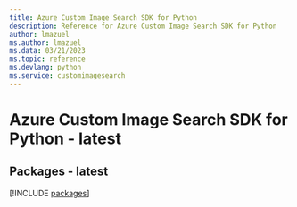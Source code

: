 ```yaml
---
title: Azure Custom Image Search SDK for Python
description: Reference for Azure Custom Image Search SDK for Python
author: lmazuel
ms.author: lmazuel
ms.data: 03/21/2023
ms.topic: reference
ms.devlang: python
ms.service: customimagesearch
---
```

# Azure Custom Image Search SDK for Python - latest
## Packages - latest
[!INCLUDE [packages](custom-image-search-index.md)]